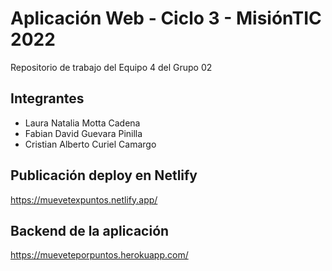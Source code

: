 # Aplicación Web - Ciclo 3 - MisiónTIC 2022

Repositorio de trabajo del Equipo 4 del Grupo 02 

## Integrantes
* Laura Natalia Motta Cadena
* Fabian David Guevara Pinilla
* Cristian Alberto Curiel Camargo

## Publicación deploy en Netlify
https://muevetexpuntos.netlify.app/


## Backend de la aplicación
https://mueveteporpuntos.herokuapp.com/
